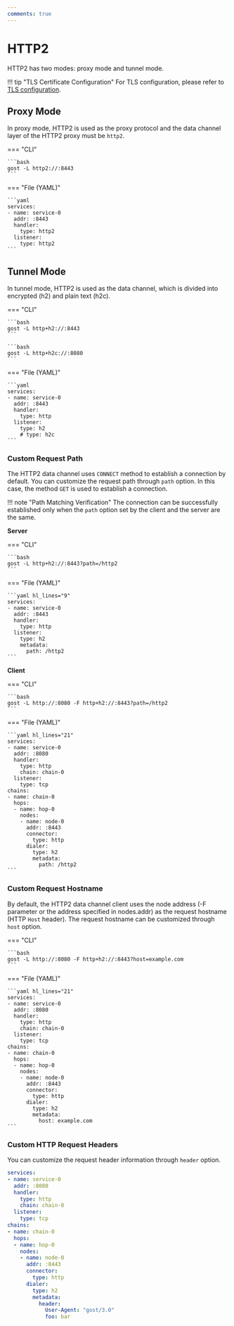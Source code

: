 ```yaml
---
comments: true
---
```


# HTTP2

HTTP2 has two modes: proxy mode and tunnel mode.

!!! tip "TLS Certificate Configuration"
    For TLS configuration, please refer to [TLS configuration](../tls.md).

## Proxy Mode

In proxy mode, HTTP2 is used as the proxy protocol and the data channel layer of the HTTP2 proxy must be `http2`.

=== "CLI"

    ```bash
    gost -L http2://:8443
    ```

=== "File (YAML)"

    ```yaml
    services:
    - name: service-0
      addr: :8443
      handler:
        type: http2
      listener:
        type: http2
    ```

## Tunnel Mode

In tunnel mode, HTTP2 is used as the data channel, which is divided into encrypted (h2) and plain text (h2c).

=== "CLI"

    ```bash
    gost -L http+h2://:8443
    ```

    ```bash
    gost -L http+h2c://:8080
    ```

=== "File (YAML)"

    ```yaml
    services:
    - name: service-0
      addr: :8443
      handler:
        type: http
      listener:
        type: h2
        # type: h2c
    ```

### Custom Request Path

The HTTP2 data channel uses `CONNECT` method to establish a connection by default. You can customize the request path through `path` option. In this case, the method `GET` is used to establish a connection.

!!! note "Path Matching Verification"
    The connection can be successfully established only when the `path` option set by the client and the server are the same.

**Server**

=== "CLI"

    ```bash
    gost -L http+h2://:8443?path=/http2
    ```

=== "File (YAML)"

    ```yaml hl_lines="9"
    services:
    - name: service-0
      addr: :8443
      handler:
        type: http
      listener:
        type: h2
		metadata:
		  path: /http2
    ```

**Client**

=== "CLI"

    ```bash
    gost -L http://:8080 -F http+h2://:8443?path=/http2
    ```

=== "File (YAML)"

    ```yaml hl_lines="21"
    services:
    - name: service-0
      addr: :8080
      handler:
        type: http
        chain: chain-0
      listener:
        type: tcp
    chains:
    - name: chain-0
      hops:
      - name: hop-0
        nodes:
        - name: node-0
          addr: :8443
          connector:
            type: http
          dialer:
            type: h2
            metadata:
              path: /http2
    ```

### Custom Request Hostname

By default, the HTTP2 data channel client uses the node address (-F parameter or the address specified in nodes.addr) as the request hostname (HTTP `Host` header). The request hostname can be customized through `host` option.

=== "CLI"

    ```bash
    gost -L http://:8080 -F http+h2://:8443?host=example.com
    ```

=== "File (YAML)"

    ```yaml hl_lines="21"
    services:
    - name: service-0
      addr: :8080
      handler:
        type: http
        chain: chain-0
      listener:
        type: tcp
    chains:
    - name: chain-0
      hops:
      - name: hop-0
        nodes:
        - name: node-0
          addr: :8443
          connector:
            type: http
          dialer:
            type: h2
            metadata:
              host: example.com
    ```

### Custom HTTP Request Headers

You can customize the request header information through `header` option.

```yaml hl_lines="21-23"
services:
- name: service-0
  addr: :8080
  handler:
    type: http
    chain: chain-0
  listener:
    type: tcp
chains:
- name: chain-0
  hops:
  - name: hop-0
    nodes:
    - name: node-0
      addr: :8443
      connector:
        type: http
      dialer:
        type: h2
        metadata:
          header:
            User-Agent: "gost/3.0"
            foo: bar
```